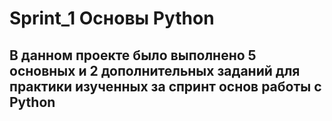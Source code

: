 # S p r i n t _ 1  Основы Python

## В данном проекте было выполнено 5 основных и 2 дополнительных заданий для практики изученных за спринт основ работы с Python
 
